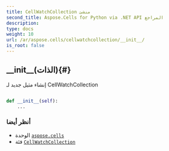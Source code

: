 ```yaml
---
title: CellWatchCollection منشئ
second_title: Aspose.Cells for Python via .NET API المراجع
description:
type: docs
weight: 10
url: /ar/aspose.cells/cellwatchcollection/__init__/
is_root: false
---
```

##  \_\_init\_\_(الذات){#}
إنشاء مثيل جديد لـ CellWatchCollection



```python

def __init__(self):
    ...
```





###  أنظر أيضا
* الوحدة [`aspose.cells`](../../)
* فئة [`CellWatchCollection`](/cells/python-net/ar/aspose.cells/cellwatchcollection)

